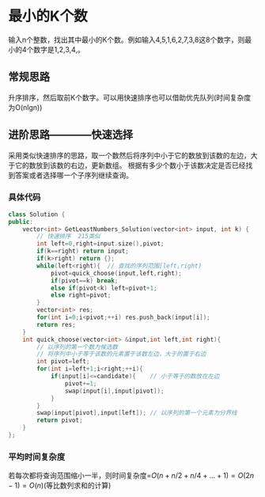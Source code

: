 # 最小的K个数

输入n个整数，找出其中最小的K个数。例如输入4,5,1,6,2,7,3,8这8个数字，则最小的4个数字是1,2,3,4,。

## 常规思路

升序排序，然后取前K个数字。可以用快速排序也可以借助优先队列(时间复杂度为O(nlgn))

## 进阶思路————快速选择

采用类似快速排序的思路，取一个数然后将序列中小于它的数放到该数的左边，大于它的数放到该数的右边，更新数组。
根据有多少个数小于该数决定是否已经找到答案或者选择哪一个子序列继续查询。

### 具体代码

```cpp
class Solution {
public:
    vector<int> GetLeastNumbers_Solution(vector<int> input, int k) {
        // 快速排序  215类似
        int left=0,right=input.size(),pivot;
        if(k==right) return input;
        if(k>right) return {};
        while(left<right){  // 查找的序列范围[left,right)
            pivot=quick_choose(input,left,right);
            if(pivot==k) break;
            else if(pivot<k) left=pivot+1;
            else right=pivot;
        }
        vector<int> res;
        for(int i=0;i<pivot;++i) res.push_back(input[i]);
        return res;
    }
    int quick_choose(vector<int> &input,int left,int right){
        // 以序列的第一个数为候选数
        // 将序列中小于等于该数的元素置于该数左边，大于的置于右边
        int pivot=left;
        for(int i=left+1;i<right;++i){
            if(input[i]<=candidate){    // 小于等于的数放在左边
                pivot+=1;
                swap(input[i],input[pivot]);
            }
        }
        swap(input[pivot],input[left]); // 以序列的第一个元素为分界线
        return pivot;
    }
};
```

### 平均时间复杂度

若每次都将查询范围缩小一半，则时间复杂度=$O(n+n/2+n/4+...+1)=O(2n-1)=O(n)$(等比数列求和的计算)
